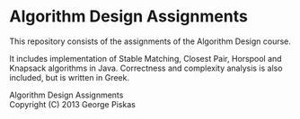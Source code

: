 Algorithm Design Assignments
=============================
This repository consists of the assignments of the Algorithm Design course.

It includes implementation of Stable Matching, Closest Pair, Horspool and Knapsack algorithms in Java. Correctness and complexity analysis is also included, but is written in Greek.

Algorithm Design Assignments <br> Copyright (C) 2013  George Piskas 

